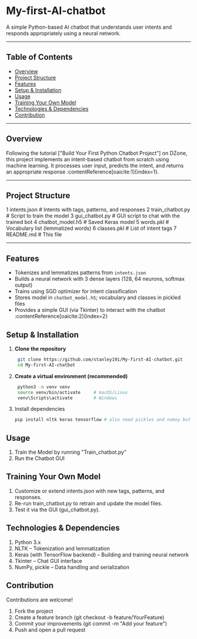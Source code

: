 # My-first-AI-chatbot

A simple Python-based AI chatbot that understands user intents and responds appropriately using a neural network.

---

##  Table of Contents

- [Overview](#overview)
- [Project Structure](#project-structure)
- [Features](#features)
- [Setup & Installation](#setup--installation)
- [Usage](#usage)
- [Training Your Own Model](#training-your-own-model)
- [Technologies & Dependencies](#technologies--dependencies)
- [Contribution](#contribution)

---

## Overview

Following the tutorial ["Build Your First Python Chatbot Project"] on DZone, this project implements an intent-based chatbot from scratch using machine learning. It processes user input, predicts the intent, and returns an appropriate response :contentReference[oaicite:1]{index=1}.

---

## Project Structure
1 intents.json # Intents with tags, patterns, and responses
2 train_chatbot.py # Script to train the model
3 gui_chatbot.py # GUI script to chat with the trained bot
4 chatbot_model.h5 # Saved Keras model
5 words.pkl # Vocabulary list (lemmatized words)
6 classes.pkl # List of intent tags
7 README.md # This file

---

## Features

- Tokenizes and lemmatizes patterns from `intents.json`
- Builds a neural network with 3 dense layers (128, 64 neurons, softmax output)
- Trains using SGD optimizer for intent classification
- Stores model in `chatbot_model.h5`; vocabulary and classes in pickled files
- Provides a simple GUI (via Tkinter) to interact with the chatbot :contentReference[oaicite:2]{index=2}

## Setup & Installation

1. **Clone the repository**
   ```bash
    git clone https://github.com/stanley191/My-first-AI-chatbot.git
    cd My-first-AI-chatbot
2. **Create a virtual environment (recommended)**
   ```bash
    python3 -m venv venv
    source venv/bin/activate     # macOS/Linux
    venv\Scripts\activate        # Windows
3. Install dependencies
   ```bash
   pip install nltk keras tensorflow # also need pickles and numoy but are built in libraries to python
   
## Usage
1. Train the Model by running "Train_chatbot.py"
2. Run the Chatbot GUI

## Training Your Own Model

1. Customize or extend intents.json with new tags, patterns, and responses.
2. Re-run train_chatbot.py to retrain and update the model files.
3. Test it via the GUI (gui_chatbot.py).

## Technologies & Dependencies
1. Python 3.x
2. NLTK – Tokenization and lemmatization
3. Keras (with TensorFlow backend) – Building and training neural network
4. Tkinter – Chat GUI interface
5. NumPy, pickle – Data handling and serialization

## Contribution
Contributions are welcome!
1. Fork the project
2. Create a feature branch (git checkout -b feature/YourFeature)
3. Commit your improvements (git commit -m "Add your feature")
4. Push and open a pull request












   
